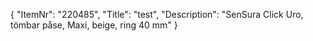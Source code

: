 {
  "ItemNr": "220485",
  "Title": "test",
  "Description": "SenSura Click Uro, tömbar påse, Maxi, beige, ring 40 mm"
}